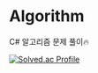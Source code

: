 # Algorithm
C# 알고리즘 문제 풀이🔥

[![Solved.ac Profile](http://mazassumnida.wtf/api/generate_badge?boj=kbj52264291@gmail.com)](https://solved.ac/kbj52264291@gmail.com)
